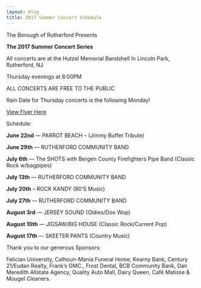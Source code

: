 ```yaml
---
layout: blog
title: 2017 Summer Concert Schedule
---
```


The Borough of Rutherford Presents

**The 2017 Summer Concert Series**


All concerts are at the Hutzel Memorial Bandshell In Lincoln Park, Rutherford, NJ

Thursday evenings at 8:00PM

ALL CONCERTS ARE FREE TO THE PUBLIC

Rain Date for Thursday concerts is the following Monday!

[View Flyer Here](https://storage.googleapis.com/static.rutherford-nj.com/recreation/posts/Schedule%20of%202017%20Summer%20Concerts.pdf)

Schedule:

**June 22nd** — PARROT BEACH – (Jimmy Buffet Tribute)

**June 29th** — RUTHERFORD COMMUNITY BAND

**July 6th** — The SHOTS with Bergen County Firefighters Pipe Band (Classic Rock w/bagpipes)

**July 13th** — RUTHERFORD COMMUNITY BAND

**July 20th** – ROCK KANDY (80’S Music)

**July 27th** — RUTHERFORD COMMUNITY BAND

**August 3rd** — JERSEY SOUND (Oldies/Doo Wop)

**August 10th** — JIGSAW/BIG HOUSE (Classic Rock/Current Pop)

**August 17th** — SKEETER PANTS (Country Music)


Thank you to our generous Sponsors:

Felician University, Calhoun-Mania Funeral Home, Kearny Bank, Century 21/Eudan Realty, Frank’s GMC., Frost Dental, BCB Community Bank, Dan Meredith Allstate Agency, Quality Auto Mall, Dairy Queen, Café Matisse & Mougel Cleaners.

